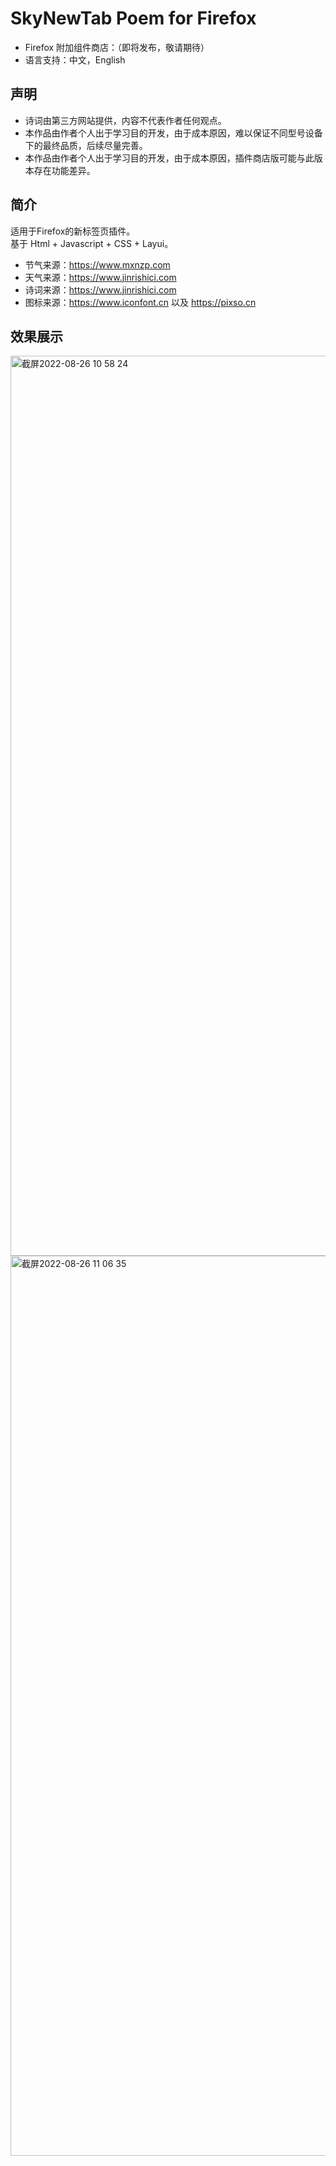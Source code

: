 # SkyNewTab Poem for Firefox
* Firefox 附加组件商店：（即将发布，敬请期待）
* 语言支持：中文，English

## 声明
* 诗词由第三方网站提供，内容不代表作者任何观点。  
* 本作品由作者个人出于学习目的开发，由于成本原因，难以保证不同型号设备下的最终品质，后续尽量完善。
* 本作品由作者个人出于学习目的开发，由于成本原因，插件商店版可能与此版本存在功能差异。

## 简介
适用于Firefox的新标签页插件。  
基于 Html + Javascript + CSS + Layui。   
* 节气来源：https://www.mxnzp.com 
* 天气来源：https://www.jinrishici.com 
* 诗词来源：https://www.jinrishici.com  
* 图标来源：https://www.iconfont.cn 以及 https://pixso.cn  

## 效果展示
<img width="1440" alt="截屏2022-08-26 10 58 24" src="https://user-images.githubusercontent.com/28004442/186808182-7f409e5e-b689-4b9b-9132-42231e0ca835.png">

<img width="1440" alt="截屏2022-08-26 11 06 35" src="https://user-images.githubusercontent.com/28004442/186809145-52b2a55a-00a6-4c4d-93bc-0ea107bb4482.png">

